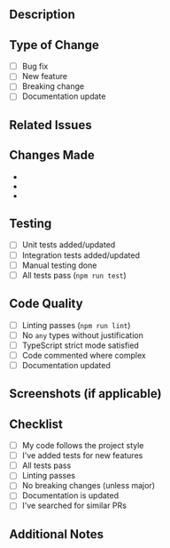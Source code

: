 ## Description
<!-- Clear description of the changes -->

## Type of Change
- [ ] Bug fix
- [ ] New feature
- [ ] Breaking change
- [ ] Documentation update

## Related Issues
<!-- Link to related issues: Fixes #123, Related to #456 -->

## Changes Made
<!-- Detailed list of changes -->
- 
- 
- 

## Testing
<!-- How was this tested? -->
- [ ] Unit tests added/updated
- [ ] Integration tests added/updated
- [ ] Manual testing done
- [ ] All tests pass (`npm run test`)

## Code Quality
- [ ] Linting passes (`npm run lint`)
- [ ] No `any` types without justification
- [ ] TypeScript strict mode satisfied
- [ ] Code commented where complex
- [ ] Documentation updated

## Screenshots (if applicable)
<!-- Add screenshots for UI changes -->

## Checklist
- [ ] My code follows the project style
- [ ] I've added tests for new features
- [ ] All tests pass
- [ ] Linting passes
- [ ] No breaking changes (unless major)
- [ ] Documentation is updated
- [ ] I've searched for similar PRs

## Additional Notes
<!-- Any other information -->
